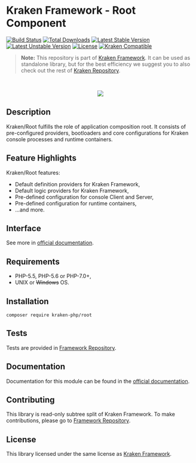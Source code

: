 # Kraken Framework - Root Component

[![Build Status](https://travis-ci.org/kraken-php/framework.svg)](https://travis-ci.org/kraken-php/framework)
[![Total Downloads](https://poser.pugx.org/kraken-php/root/downloads)](https://packagist.org/packages/kraken-php/root) 
[![Latest Stable Version](https://poser.pugx.org/kraken-php/root/v/stable)](https://packagist.org/packages/kraken-php/root) 
[![Latest Unstable Version](https://poser.pugx.org/kraken-php/root/v/unstable)](https://packagist.org/packages/kraken-php/root) 
[![License](https://poser.pugx.org/kraken-php/framework/license)](https://packagist.org/packages/kraken-php/framework)
[![Kraken Compatible](https://img.shields.io/badge/kraken-compatible-8002af.svg)](https://github.com/kraken-php/framework)

> **Note:** This repository is part of [Kraken Framework][3]. It can be used as standalone library, but for the best 
efficiency we suggest you to also check out the rest of [Kraken Repository][5].

<br>
<p align="center">
<img src="https://avatars2.githubusercontent.com/u/15938282?v=3&s=150" />
</p>

## Description

Kraken/Root fulfills the role of application composition root. It consists of pre-configured providers, bootloaders and
core configurations for Kraken console processes and runtime containers.

## Feature Highlights

Kraken/Root features:

* Default definition providers for Kraken Framework,
* Default logic providers for Kraken Framework,
* Pre-defined configuration for console Client and Server,
* Pre-defined configuration for runtime containers,
* ...and more.

## Interface

See more in [official documentation][2].

## Requirements

* PHP-5.5, PHP-5.6 or PHP-7.0+,
* UNIX or ~~Windows~~ OS.

## Installation

```
composer require kraken-php/root
```

## Tests

Tests are provided in [Framework Repository][3].

## Documentation

Documentation for this module can be found in the [official documentation][2].

## Contributing

This library is read-only subtree split of Kraken Framework. To make contributions, please go to [Framework Repository][3].

## License

This library licensed under the same license as [Kraken Framework][3].

[1]: http://kraken-php.com
[2]: http://kraken-php.com/docs/api-root
[3]: https://github.com/kraken-php/framework
[4]: https://github.com/kraken-php/kraken
[5]: https://github.com/kraken-php
